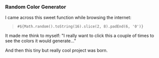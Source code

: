 ### Random Color Generator

I came across this sweet function while browsing the internet:

>
>``#${Math.random().toString(16).slice(2, 8).padEnd(6, '0')}``
>

It made me think to myself: "I really want to click this a couple of times to see the colors it would generate..."

And then this tiny but really cool project was born.